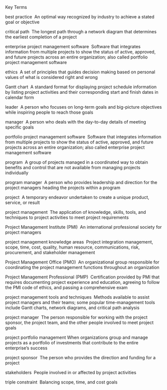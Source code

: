 Key Terms

best practice  An optimal way recognized by industry to achieve a stated goal or objective

critical path  The longest path through a network diagram that determines the earliest completion of a project

enterprise project management software  Software that integrates information from multiple projects to show the status of active, approved, and future projects across an entire organization; also called portfolio project management software

ethics  A set of principles that guides decision making based on personal values of what is considered right and wrong

Gantt chart  A standard format for displaying project schedule information by listing project activities and their corresponding start and finish dates in calendar form

leader  A person who focuses on long-term goals and big-picture objectives while inspiring people to reach those goals

manager  A person who deals with the day-to-day details of meeting specific goals

portfolio project management software  Software that integrates information from multiple projects to show the status of active, approved, and future projects across an entire organization; also called enterprise project management software

program  A group of projects managed in a coordinated way to obtain benefits and control that are not available from managing projects individually

program manager  A person who provides leadership and direction for the project managers heading the projects within a program

project  A temporary endeavor undertaken to create a unique product, service, or result

project management  The application of knowledge, skills, tools, and techniques to project activities to meet project requirements

Project Management Institute (PMI)  An international professional society for project managers

project management knowledge areas  Project integration management, scope, time, cost, quality, human resource, communications, risk, procurement, and stakeholder management

Project Management Office (PMO)  An organizational group responsible for coordinating the project management functions throughout an organization

Project Management Professional (PMP)  Certification provided by PMI that requires documenting project experience and education, agreeing to follow the PMI code of ethics, and passing a comprehensive exam

project management tools and techniques  Methods available to assist project managers and their teams; some popular time-management tools include Gantt charts, network diagrams, and critical path analysis

project manager  The person responsible for working with the project sponsor, the project team, and the other people involved to meet project goals

project portfolio management When organizations group and manage projects as a portfolio of investments that contribute to the entire enterprise’s success

project sponsor  The person who provides the direction and funding for a project

stakeholders  People involved in or affected by project activities

triple constraint  Balancing scope, time, and cost goals 
